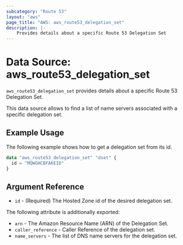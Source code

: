 ```yaml
---
subcategory: "Route 53"
layout: "aws"
page_title: "AWS: aws_route53_delegation_set"
description: |-
    Provides details about a specific Route 53 Delegation Set
---
```


# Data Source: aws_route53_delegation_set

`aws_route53_delegation_set` provides details about a specific Route 53 Delegation Set.

This data source allows to find a list of name servers associated with a specific delegation set.

## Example Usage

The following example shows how to get a delegation set from its id.

```terraform
data "aws_route53_delegation_set" "dset" {
  id = "MQWGHCBFAKEID"
}
```

## Argument Reference


* `id` - (Required) The Hosted Zone id of the desired delegation set.

The following attribute is additionally exported:

* `arn` - The Amazon Resource Name (ARN) of the Delegation Set.
* `caller_reference` - Caller Reference of the delegation set.
* `name_servers` - The list of DNS name servers for the delegation set.
